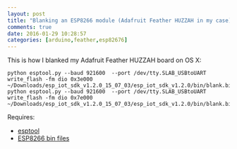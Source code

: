 ```yaml
---
layout: post
title: "Blanking an ESP8266 module (Adafruit Feather HUZZAH in my case)"
comments: true
date: 2016-01-29 10:28:57
categories: [arduino,feather,esp82676]
---
```


This is how I blanked my Adafruit Feather HUZZAH board on OS X:

    python esptool.py --baud 921600  --port /dev/tty.SLAB_USBtoUART write_flash -fm dio 0x3e000 ~/Downloads/esp_iot_sdk_v1.2.0_15_07_03/esp_iot_sdk_v1.2.0/bin/blank.bin
    python esptool.py --baud 921600  --port /dev/tty.SLAB_USBtoUART write_flash -fm dio 0x7e000 ~/Downloads/esp_iot_sdk_v1.2.0_15_07_03/esp_iot_sdk_v1.2.0/bin/blank.bin

Requires:

- [esptool](https://github.com/themadinventor/esptool)
- [ESP8266 bin files](https://github.com/esp8266/esp8266-wiki/tree/master/sdk)

